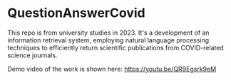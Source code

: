 # QuestionAnswerCovid
This repo is from university studies in 2023. It's a development of an information retrieval system, employing natural language processing techniques to efficiently return scientific publications from COVID-related science journals.

Demo video of the work is shown here: https://youtu.be/QR9Egsrk9eM
